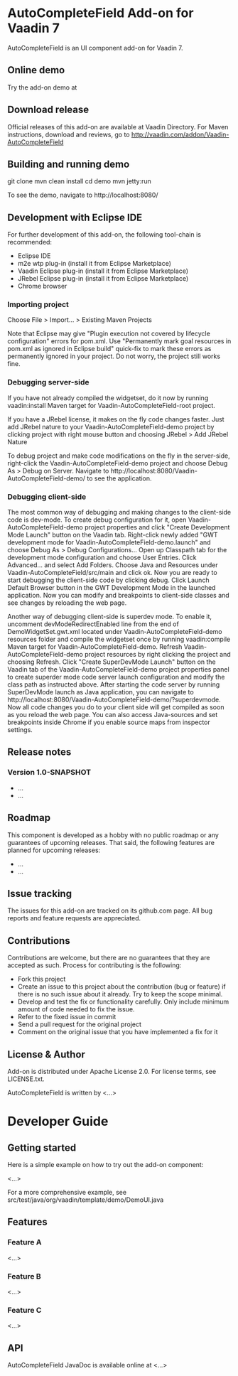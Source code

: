 # AutoCompleteField Add-on for Vaadin 7

AutoCompleteField is an UI component add-on for Vaadin 7.

## Online demo

Try the add-on demo at <url of the online demo>

## Download release

Official releases of this add-on are available at Vaadin Directory. For Maven instructions, download and reviews, go to http://vaadin.com/addon/Vaadin-AutoCompleteField

## Building and running demo

git clone <url of the AutoCompleteField repository>
mvn clean install
cd demo
mvn jetty:run

To see the demo, navigate to http://localhost:8080/

## Development with Eclipse IDE

For further development of this add-on, the following tool-chain is recommended:
- Eclipse IDE
- m2e wtp plug-in (install it from Eclipse Marketplace)
- Vaadin Eclipse plug-in (install it from Eclipse Marketplace)
- JRebel Eclipse plug-in (install it from Eclipse Marketplace)
- Chrome browser

### Importing project

Choose File > Import... > Existing Maven Projects

Note that Eclipse may give "Plugin execution not covered by lifecycle configuration" errors for pom.xml. Use "Permanently mark goal resources in pom.xml as ignored in Eclipse build" quick-fix to mark these errors as permanently ignored in your project. Do not worry, the project still works fine. 

### Debugging server-side

If you have not already compiled the widgetset, do it now by running vaadin:install Maven target for Vaadin-AutoCompleteField-root project.

If you have a JRebel license, it makes on the fly code changes faster. Just add JRebel nature to your Vaadin-AutoCompleteField-demo project by clicking project with right mouse button and choosing JRebel > Add JRebel Nature

To debug project and make code modifications on the fly in the server-side, right-click the Vaadin-AutoCompleteField-demo project and choose Debug As > Debug on Server. Navigate to http://localhost:8080/Vaadin-AutoCompleteField-demo/ to see the application.

### Debugging client-side

The most common way of debugging and making changes to the client-side code is dev-mode. To create debug configuration for it, open Vaadin-AutoCompleteField-demo project properties and click "Create Development Mode Launch" button on the Vaadin tab. Right-click newly added "GWT development mode for Vaadin-AutoCompleteField-demo.launch" and choose Debug As > Debug Configurations... Open up Classpath tab for the development mode configuration and choose User Entries. Click Advanced... and select Add Folders. Choose Java and Resources under Vaadin-AutoCompleteField/src/main and click ok. Now you are ready to start debugging the client-side code by clicking debug. Click Launch Default Browser button in the GWT Development Mode in the launched application. Now you can modify and breakpoints to client-side classes and see changes by reloading the web page. 

Another way of debugging client-side is superdev mode. To enable it, uncomment devModeRedirectEnabled line from the end of DemoWidgetSet.gwt.xml located under Vaadin-AutoCompleteField-demo resources folder and compile the widgetset once by running vaadin:compile Maven target for Vaadin-AutoCompleteField-demo. Refresh Vaadin-AutoCompleteField-demo project resources by right clicking the project and choosing Refresh. Click "Create SuperDevMode Launch" button on the Vaadin tab of the Vaadin-AutoCompleteField-demo project properties panel to create superder mode code server launch configuration and modify the class path as instructed above. After starting the code server by running SuperDevMode launch as Java application, you can navigate to http://localhost:8080/Vaadin-AutoCompleteField-demo/?superdevmode. Now all code changes you do to your client side will get compiled as soon as you reload the web page. You can also access Java-sources and set breakpoints inside Chrome if you enable source maps from inspector settings. 

 
## Release notes

### Version 1.0-SNAPSHOT
- ...
- ...

## Roadmap

This component is developed as a hobby with no public roadmap or any guarantees of upcoming releases. That said, the following features are planned for upcoming releases:
- ...
- ...

## Issue tracking

The issues for this add-on are tracked on its github.com page. All bug reports and feature requests are appreciated. 

## Contributions

Contributions are welcome, but there are no guarantees that they are accepted as such. Process for contributing is the following:
- Fork this project
- Create an issue to this project about the contribution (bug or feature) if there is no such issue about it already. Try to keep the scope minimal.
- Develop and test the fix or functionality carefully. Only include minimum amount of code needed to fix the issue.
- Refer to the fixed issue in commit
- Send a pull request for the original project
- Comment on the original issue that you have implemented a fix for it

## License & Author

Add-on is distributed under Apache License 2.0. For license terms, see LICENSE.txt.

AutoCompleteField is written by <...>

# Developer Guide

## Getting started

Here is a simple example on how to try out the add-on component:

<...>

For a more comprehensive example, see src/test/java/org/vaadin/template/demo/DemoUI.java

## Features

### Feature A

<...>

### Feature B

<...>

### Feature C

<...>

## API

AutoCompleteField JavaDoc is available online at <...>